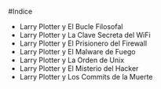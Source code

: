 #Indice

* Larry Plotter y El Bucle Filosofal
* Larry Plotter y La Clave Secreta del WiFi
* Larry Plotter y El Prisionero del Firewall 
* Larry Plotter y El Malware de Fuego
* Larry Plotter y La Orden de Unix
* Larry Plotter y El Misterio del Hacker
* Larry Plotter y Los Commits de la Muerte
